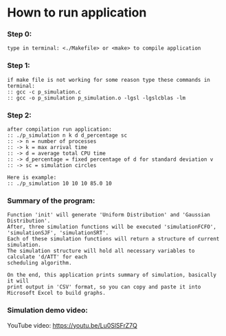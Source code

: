 # Hown to run application

### Step 0:
    type in terminal: <./Makefile> or <make> to compile application 

### Step 1:
    if make file is not working for some reason type these commands in terminal:
    :: gcc -c p_simulation.c
    :: gcc -o p_simulation p_simulation.o -lgsl -lgslcblas -lm

### Step 2:
    after compilation run application:
    :: ./p_simulation n k d d_percentage sc
    :: -> n = number of processes
    :: -> k = max arrival time
    :: -> d = average total CPU time
    :: -> d_percentage = fixed percentage of d for standard deviation v
    :: -> sc = simulation circles
   
    Here is example:
    :: ./p_simulation 10 10 10 85.0 10

### Summary of the program:
    Function 'init' will generate 'Uniform Distribution' and 'Gaussian Distribution'.
    After, three simulation functions will be executed 'simulationFCFO', 'simulationSJF', 'simulationSRT'.
    Each of these simulation functions will return a structure of current simulation.
    The simulation structure will hold all necessary variables to calculate 'd/ATT' for each
    scheduling algorithm.

    On the end, this application prints summary of simulation, basically it will
    print output in 'CSV' format, so you can copy and paste it into Microsoft Excel to build graphs.

### Simulation demo video:
YouTube video: <https://youtu.be/Lu0SlSFrZ7Q>